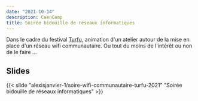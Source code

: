 ```yaml
---
date: "2021-10-14"
description: CaenCamp
title: Soirée bidouille de réseaux informatiques
---
```


Dans le cadre du festival [Turfu](https://turfu-festival.fr/ateliers/bidouille-electronique/), animation d'un atelier autour de la mise en place d'un réseau wifi communautaire. Ou tout du moins de l'intérêt ou non de le faire ...    

## Slides

{{< slide "alexisjanvier-1/soire-wifi-communautaire-turfu-2021" "Soirée bidouille de réseaux informatiques" >}}
